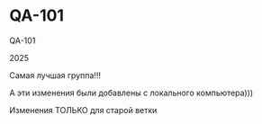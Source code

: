# QA-101

QA-101

2025

Самая лучшая группа!!!

А эти изменения были добавлены с локального  компьютера)))

Изменения ТОЛЬКО для старой ветки
